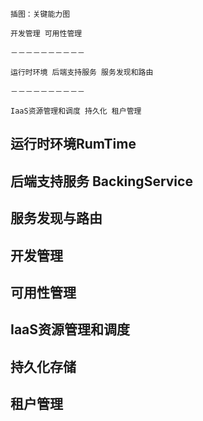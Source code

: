 `插图：关键能力图`

`开发管理 可用性管理`

`－－－－－－－－－－`

`运行时环境 后端支持服务 服务发现和路由`

`－－－－－－－－－－`

`IaaS资源管理和调度 持久化 租户管理`

## 运行时环境RumTime

## 后端支持服务 BackingService

## 服务发现与路由

## 开发管理

## 可用性管理

## IaaS资源管理和调度

## 持久化存储

## 租户管理

